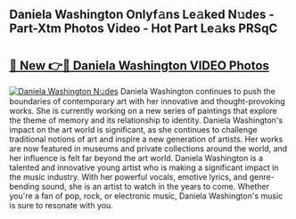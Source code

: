 ## Daniela Washington Onlyf𝚊ns Le𝚊ked N𝚞des - Part-Xtm Photos Video - Hot Part Le𝚊ks PRSqC

# <h2><a href="http://ac32420.deff.icu/?id=Daniela+Washington">🔗 New 👉🔴 Daniela Washington VIDEO Photos</a></h2>

[![Daniela Washington N𝚞des](https://i.imgur.com/rIISA9y.gif)](http://ac32420.deff.icu/?id=Daniela+Washington)
Daniela Washington continues to push the boundaries of contemporary art with her innovative and thought-provoking works. She is currently working on a new series of paintings that explore the theme of memory and its relationship to identity. Daniela Washington's impact on the art world is significant, as she continues to challenge traditional notions of art and inspire a new generation of artists. Her works are now featured in museums and private collections around the world, and her influence is felt far beyond the art world. Daniela Washington is a talented and innovative young artist who is making a significant impact in the music industry. With her powerful vocals, emotive lyrics, and genre-bending sound, she is an artist to watch in the years to come. Whether you're a fan of pop, rock, or electronic music, Daniela Washington's music is sure to resonate with you.
